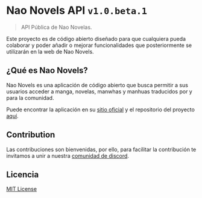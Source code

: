 # Nao Novels API `v1.0.beta.1`

> API Pública de Nao Novelas.

Este proyecto es de código abierto diseñado para que cualquiera pueda colaborar y poder añadir o mejorar funcionalidades que posteriormente se utilizarán en la web de Nao Novels.

## ¿Qué es Nao Novels?

Nao Novels es una aplicación de código abierto que busca permitir a sus usuarios acceder a manga, novelas, manwhas y manhuas traducidos por y para la comunidad.

Puede encontrar la aplicación en su [sitio oficial](https://naonovels.com) y el repositorio del proyecto [aquí](https://github.com/lehenna/naonovels).

## Contribution

Las contribuciones son bienvenidas, por ello, para facilitar la contribución te invitamos a unir a nuestra [comunidad de discord](https://discord.gg/yvPf32fj).

## Licencia

[MIT License](/license.md)
